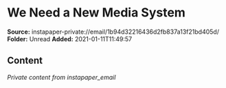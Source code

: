 # We Need a New Media System

**Source:** instapaper-private://email/1b94d32216436d2fb837a13f21bd405d/
**Folder:** Unread
**Added:** 2021-01-11T11:49:57




## Content
*Private content from instapaper_email*
